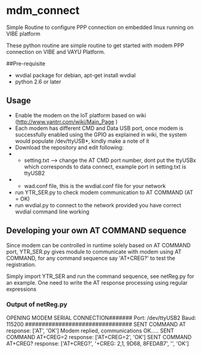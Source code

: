 # mdm_connect
Simple Routine to configure PPP connection on embedded linux running on VIBE platform

These python routine are simple routine to get started with modem PPP connection on VIBE and VAYU Platform.

##Pre-requisite 
* wvdial package for debian, apt-get install wvdial
* python 2.6 or later 

## Usage 
* Enable the modem on the IoT platform based on wiki (http://www.yantrr.com/wiki/Main_Page )
* Each modem has different CMD and Data USB port, once modem is successfully enabled using the GPIO as explained in wiki, the system would populate /dev/ttyUSB*, kindly make a note of it
* Download the repository and edit following: 
* * setting.txt --> change the AT CMD port number, dont put the ttyUSBx which corresponds to data connect, example port in setting.txt is ttyUSB2
* * wad.conf file, this is the wvdial.conf file for your network
* run YTR_SER.py to check modem communication to AT COMMAND (AT = OK)
* run wvdial.py to connect to the network provided you have correct wvdial command line working

## Developing your own AT COMMAND sequence 

Since modem can be controlled in runtime  solely based on AT COMMAND port, YTR_SER.py gives module to communicate with modem using AT COMMAND, for any command sequence say 'AT+CREG?' to test the registration.

Simply import YTR_SER  and run the command sequence, see netReg.py for an example. One need to write the AT response processing using regular expressions 

### Output of netReg.py
OPENING MODEM SERIAL  CONNECTION#######
Port: /dev/ttyUSB2
Baud: 115200
################################
SENT COMMAND AT
 response: ['AT', 'OK']
Modem replied, communications OK.....
SENT COMMAND AT+CREG=2
 response: ['AT+CREG=2', 'OK']
SENT COMMAND AT+CREG?
 response: ['AT+CREG?', '+CREG: 2,1, 9D68, 8FEDAB7', '', 'OK']






